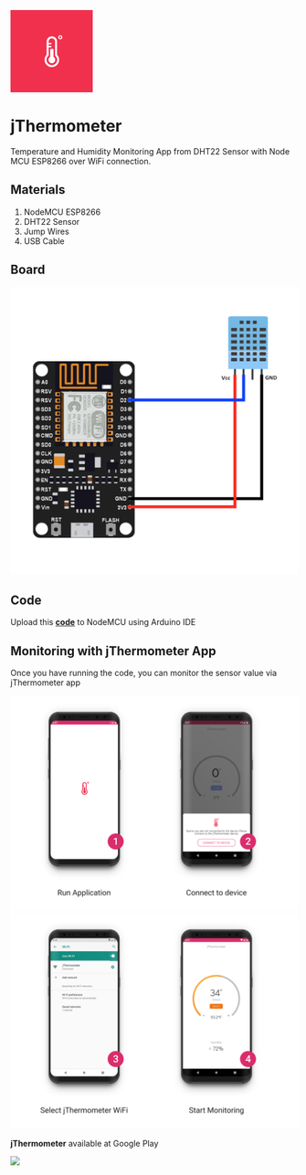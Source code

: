 ![jThermometer](https://github.com/yzzzd/jThermometer/raw/e59edd009f0aef1bccf985fdaeccac00cb9e0f0f/images/ic_launcher.png)
# jThermometer

Temperature and Humidity Monitoring App from DHT22 Sensor with Node MCU ESP8266 over WiFi connection.

## Materials
1. NodeMCU ESP8266
2. DHT22 Sensor
3. Jump Wires
4. USB Cable

## Board
![Board](https://github.com/yzzzd/jThermometer/raw/master/images/board_schema.png)

## Code
Upload this **[code](https://github.com/yzzzd/jThermometer/blob/e59edd009f0aef1bccf985fdaeccac00cb9e0f0f/nodemcu_dht22.ino)** to NodeMCU using Arduino IDE

## Monitoring with jThermometer App
Once you have running the code, you can monitor the sensor value via jThermometer app

![spoiler1](https://github.com/yzzzd/jThermometer/raw/e59edd009f0aef1bccf985fdaeccac00cb9e0f0f/images/spoil1.png)
![spoiler2](https://github.com/yzzzd/jThermometer/raw/e59edd009f0aef1bccf985fdaeccac00cb9e0f0f/images/spoil2.png)

**jThermometer** available at Google Play

<a alt='Get it on Google Play' href='https://play.google.com/store/apps/details?id=com.crocodic.jthermometer' target='_blank'><img height='72px' style='border:0px; height:72px;' src='https://play.google.com/intl/en_us/badges/images/generic/en_badge_web_generic.png' border='0' /></a>

